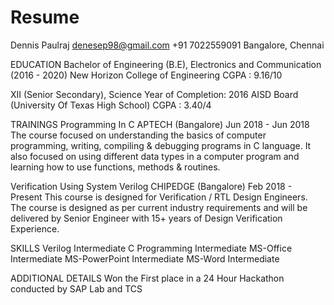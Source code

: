 # Resume

Dennis Paulraj
  denesep98@gmail.com
  +91 7022559091
  Bangalore, Chennai
  
EDUCATION
  Bachelor of Engineering (B.E), Electronics and Communication (2016 - 2020)
    New Horizon College of Engineering
      CGPA : 9.16/10

  XII (Senior Secondary), Science
    Year of Completion: 2016
    AISD Board (University Of Texas High School)
    CGPA : 3.40/4
  
TRAININGS
  Programming In C
    APTECH (Bangalore)
      Jun 2018 - Jun 2018
        The course focused on understanding the basics of computer programming,
        writing, compiling & debugging programs in C language. It also focused on
        using different data types in a computer program and learning how to use
        functions, methods & routines.
        
   Verification Using System Verilog
     CHIPEDGE (Bangalore)
      Feb 2018 - Present
        This course is designed for Verification / RTL Design Engineers. The course is
        designed as per current industry requirements and will be delivered by
        Senior Engineer with 15+ years of Design Verification Experience.
        
SKILLS 
  Verilog
    Intermediate
  C Programming
    Intermediate
  MS-Office
    Intermediate
  MS-PowerPoint
    Intermediate
  MS-Word
    Intermediate
    
ADDITIONAL DETAILS
  Won the First place in a 24 Hour Hackathon conducted by SAP Lab and TCS
